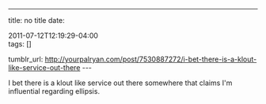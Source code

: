 ---
title: no title
date:

 2011-07-12T12:19:29-04:00  
tags:  []

tumblr_url:
http://yourpalryan.com/post/7530887272/i-bet-there-is-a-klout-like-service-out-there
\-\--

I bet there is a klout like service out there somewhere that claims I'm
influential regarding ellipsis.
